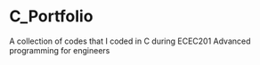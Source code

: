 # C_Portfolio
A collection of codes that I coded in C during ECEC201 Advanced programming for engineers
